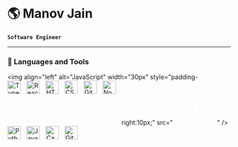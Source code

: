 # 🌎 Manov Jain

**`Software Engineer`**

---

### 🧰 Languages and Tools

<img align="left" alt="JavaScript" width="30px" style="padding-right:10px;" src="<svg xmlns="http://www.w3.org/2000/svg" x="0px" y="0px" width="100" height="100" viewBox="0,0,256,256">
<g fill="#ffffff" fill-rule="nonzero" stroke="none" stroke-width="1" stroke-linecap="butt" stroke-linejoin="miter" stroke-miterlimit="10" stroke-dasharray="" stroke-dashoffset="0" font-family="none" font-weight="none" font-size="none" text-anchor="none" style="mix-blend-mode: normal"><g transform="scale(5.12,5.12)"><path d="M6.66797,4c-1.46094,0 -2.66797,1.20703 -2.66797,2.66797v36.66406c0,1.46094 1.20703,2.66797 2.66797,2.66797h36.66406c1.46094,0 2.66797,-1.20312 2.66797,-2.66797v-36.66406c0,-1.46094 -1.20312,-2.66797 -2.66797,-2.66797zM6.66797,6h36.66406c0.37109,0 0.66797,0.29688 0.66797,0.66797v36.66406c0,0.37109 -0.29687,0.66797 -0.66797,0.66797h-36.66406c-0.37109,0 -0.66797,-0.29687 -0.66797,-0.66797v-36.66406c0,-0.37109 0.29688,-0.66797 0.66797,-0.66797zM23,23v12.57422c0,1.92969 -0.73047,2.42578 -2,2.42578c-1.32812,0 -2.25,-0.82812 -2.85937,-1.90234l-3.14062,1.90234c0.91016,1.92578 3.14063,4 6.23438,4c3.42188,0 5.76563,-1.82031 5.76563,-5.81641v-13.18359zM35.45313,23c-3.40625,0 -5.58984,2.17969 -5.58984,5.04297c0,3.10547 1.83203,4.57422 4.58594,5.74609l0.95313,0.41016c1.73828,0.76172 2.59766,1.22656 2.59766,2.53516c0,1.08984 -0.82812,1.87891 -2.41016,1.87891c-1.88281,0 -2.77344,-1.27734 -3.58984,-2.61328l-3,2c1.12109,2.21484 3.13281,4 6.67578,4c3.625,0 6.32422,-1.88281 6.32422,-5.31641c0,-3.1875 -1.82812,-4.60547 -5.07422,-5.99609l-0.95312,-0.40625c-1.63672,-0.71094 -2.34766,-1.17187 -2.34766,-2.31641c0,-0.92578 0.71094,-1.63672 1.82813,-1.63672c1.09766,0 1.80078,0.46484 2.45313,1.63672l2.97266,-1.90625c-1.25391,-2.21484 -3,-3.05859 -5.42578,-3.05859z"></path></g></g>
</svg>" />
<img align="left" alt="TypeScript" width="30px" style="padding-right:10px;" src="https://cdn.jsdelivr.net/gh/devicons/devicon/icons/typescript/typescript-plain.svg" />
<img align="left" alt="React" width="30px" style="padding-right:10px;" src="https://cdn.jsdelivr.net/gh/devicons/devicon/icons/react/react-original.svg" />
<img align="left" alt="HTML" width="30px" style="padding-right:10px;" src="https://cdn.jsdelivr.net/gh/devicons/devicon/icons/html5/html5-plain.svg" />
<img align="left" alt="CSS" width="30px" style="padding-right:10px;" src="https://cdn.jsdelivr.net/gh/devicons/devicon/icons/css3/css3-plain.svg" />
<img align="left" alt="Git" width="30px" style="padding-right:10px;" src="https://cdn.jsdelivr.net/gh/devicons/devicon/icons/git/git-original.svg" />
<img align="left" alt="NodeJS" width="30px" style="padding-right:10px;" src="https://cdn.jsdelivr.net/gh/devicons/devicon/icons/nodejs/nodejs-original.svg" />
<img align="left" alt="Python" width="30px" style="padding-right:10px;" src="https://cdn.jsdelivr.net/gh/devicons/devicon/icons/python/python-plain.svg" />
<img align="left" alt="Java" width="30px" style="padding-right:10px;" src="https://cdn.jsdelivr.net/gh/devicons/devicon/icons/java/java-original.svg"/>
<img align="left" alt="C++" width="30px" style="padding-right:10px;" src="https://cdn.jsdelivr.net/gh/devicons/devicon/icons/cplusplus/cplusplus-line.svg" />
<img align="left" alt="GitHub" width="30px" style="padding-right:10px;" src="https://cdn.jsdelivr.net/gh/devicons/devicon/icons/github/github-original.svg" />
<br />

[website]: https://manovjain.com
[linkedin]: https://www.linkedin.com/in/manov-jain/
